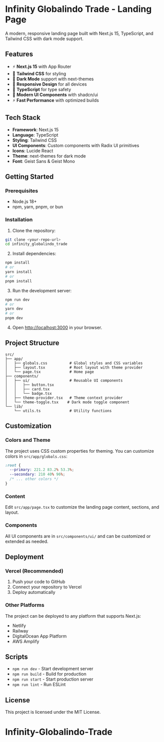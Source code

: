 # Infinity Globalindo Trade - Landing Page

A modern, responsive landing page built with Next.js 15, TypeScript, and Tailwind CSS with dark mode support.

## Features

- ⚡ **Next.js 15** with App Router
- 🎨 **Tailwind CSS** for styling
- 🌙 **Dark Mode** support with next-themes
- 📱 **Responsive Design** for all devices
- 🎯 **TypeScript** for type safety
- 🧩 **Modern UI Components** with shadcn/ui
- ⚡ **Fast Performance** with optimized builds

## Tech Stack

- **Framework**: Next.js 15
- **Language**: TypeScript
- **Styling**: Tailwind CSS
- **UI Components**: Custom components with Radix UI primitives
- **Icons**: Lucide React
- **Theme**: next-themes for dark mode
- **Font**: Geist Sans & Geist Mono

## Getting Started

### Prerequisites

- Node.js 18+ 
- npm, yarn, pnpm, or bun

### Installation

1. Clone the repository:
```bash
git clone <your-repo-url>
cd infinity_globalindo_trade
```

2. Install dependencies:
```bash
npm install
# or
yarn install
# or
pnpm install
```

3. Run the development server:
```bash
npm run dev
# or
yarn dev
# or
pnpm dev
```

4. Open [http://localhost:3000](http://localhost:3000) in your browser.

## Project Structure

```
src/
├── app/
│   ├── globals.css          # Global styles and CSS variables
│   ├── layout.tsx           # Root layout with theme provider
│   └── page.tsx             # Home page
├── components/
│   ├── ui/                  # Reusable UI components
│   │   ├── button.tsx
│   │   ├── card.tsx
│   │   └── badge.tsx
│   ├── theme-provider.tsx   # Theme context provider
│   └── theme-toggle.tsx    # Dark mode toggle component
└── lib/
    └── utils.ts             # Utility functions
```

## Customization

### Colors and Theme

The project uses CSS custom properties for theming. You can customize colors in `src/app/globals.css`:

```css
:root {
  --primary: 221.2 83.2% 53.3%;
  --secondary: 210 40% 96%;
  /* ... other colors */
}
```

### Content

Edit `src/app/page.tsx` to customize the landing page content, sections, and layout.

### Components

All UI components are in `src/components/ui/` and can be customized or extended as needed.

## Deployment

### Vercel (Recommended)

1. Push your code to GitHub
2. Connect your repository to Vercel
3. Deploy automatically

### Other Platforms

The project can be deployed to any platform that supports Next.js:
- Netlify
- Railway
- DigitalOcean App Platform
- AWS Amplify

## Scripts

- `npm run dev` - Start development server
- `npm run build` - Build for production
- `npm run start` - Start production server
- `npm run lint` - Run ESLint

## License

This project is licensed under the MIT License.
# Infinity-Globalindo-Trade
